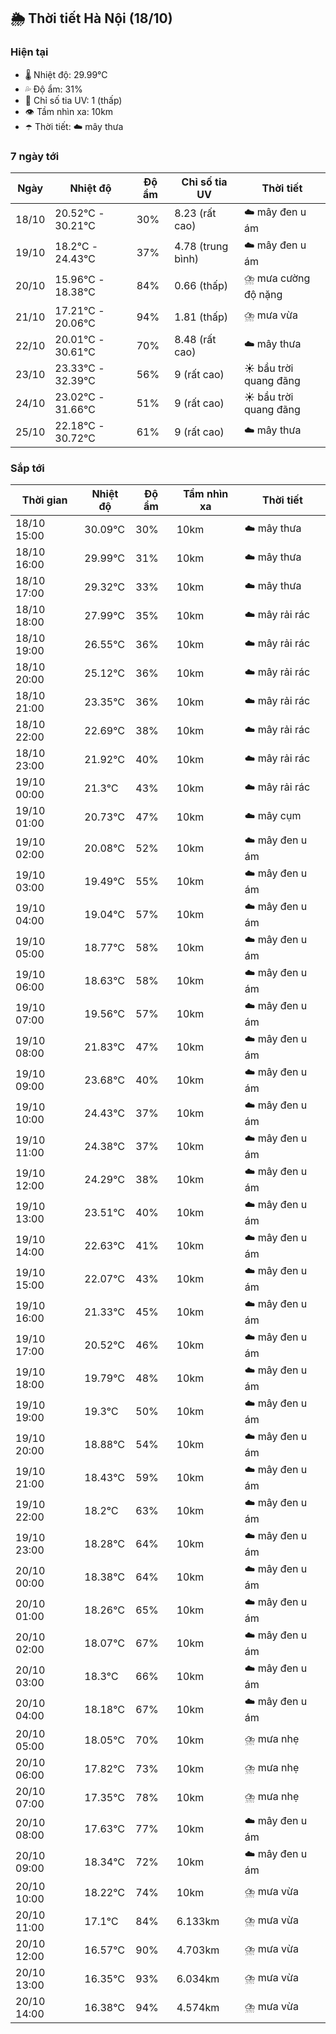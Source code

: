 ## 🌦️ Thời tiết Hà Nội (18/10)

### Hiện tại

- 🌡️ Nhiệt độ: 29.99℃
- 💦 Độ ẩm: 31%
- 🌟 Chỉ số tia UV: 1 (thấp)
- 👁️ Tầm nhìn xa: 10km
- ☂️ Thời tiết: ☁️ mây thưa

### 7 ngày tới

| Ngày | Nhiệt độ | Độ ẩm | Chỉ số tia UV | Thời tiết |
| --- | --- | --- | --- | --- |
| 18/10 | 20.52℃ - 30.21℃ | 30% | 8.23 (rất cao) | ☁️ mây đen u ám |
| 19/10 | 18.2℃ - 24.43℃ | 37% | 4.78 (trung bình) | ☁️ mây đen u ám |
| 20/10 | 15.96℃ - 18.38℃ | 84% | 0.66 (thấp) | ⛈️ mưa cường độ nặng |
| 21/10 | 17.21℃ - 20.06℃ | 94% | 1.81 (thấp) | ⛈️ mưa vừa |
| 22/10 | 20.01℃ - 30.61℃ | 70% | 8.48 (rất cao) | ☁️ mây thưa |
| 23/10 | 23.33℃ - 32.39℃ | 56% | 9 (rất cao) | ☀️ bầu trời quang đãng |
| 24/10 | 23.02℃ - 31.66℃ | 51% | 9 (rất cao) | ☀️ bầu trời quang đãng |
| 25/10 | 22.18℃ - 30.72℃ | 61% | 9 (rất cao) | ☁️ mây thưa |

### Sắp tới

| Thời gian | Nhiệt độ | Độ ẩm | Tầm nhìn xa | Thời tiết |
| --- | --- | --- | --- | --- |
| 18/10 15:00 | 30.09℃ | 30% | 10km | ☁️ mây thưa |
| 18/10 16:00 | 29.99℃ | 31% | 10km | ☁️ mây thưa |
| 18/10 17:00 | 29.32℃ | 33% | 10km | ☁️ mây thưa |
| 18/10 18:00 | 27.99℃ | 35% | 10km | ☁️ mây rải rác |
| 18/10 19:00 | 26.55℃ | 36% | 10km | ☁️ mây rải rác |
| 18/10 20:00 | 25.12℃ | 36% | 10km | ☁️ mây rải rác |
| 18/10 21:00 | 23.35℃ | 36% | 10km | ☁️ mây rải rác |
| 18/10 22:00 | 22.69℃ | 38% | 10km | ☁️ mây rải rác |
| 18/10 23:00 | 21.92℃ | 40% | 10km | ☁️ mây rải rác |
| 19/10 00:00 | 21.3℃ | 43% | 10km | ☁️ mây rải rác |
| 19/10 01:00 | 20.73℃ | 47% | 10km | ☁️ mây cụm |
| 19/10 02:00 | 20.08℃ | 52% | 10km | ☁️ mây đen u ám |
| 19/10 03:00 | 19.49℃ | 55% | 10km | ☁️ mây đen u ám |
| 19/10 04:00 | 19.04℃ | 57% | 10km | ☁️ mây đen u ám |
| 19/10 05:00 | 18.77℃ | 58% | 10km | ☁️ mây đen u ám |
| 19/10 06:00 | 18.63℃ | 58% | 10km | ☁️ mây đen u ám |
| 19/10 07:00 | 19.56℃ | 57% | 10km | ☁️ mây đen u ám |
| 19/10 08:00 | 21.83℃ | 47% | 10km | ☁️ mây đen u ám |
| 19/10 09:00 | 23.68℃ | 40% | 10km | ☁️ mây đen u ám |
| 19/10 10:00 | 24.43℃ | 37% | 10km | ☁️ mây đen u ám |
| 19/10 11:00 | 24.38℃ | 37% | 10km | ☁️ mây đen u ám |
| 19/10 12:00 | 24.29℃ | 38% | 10km | ☁️ mây đen u ám |
| 19/10 13:00 | 23.51℃ | 40% | 10km | ☁️ mây đen u ám |
| 19/10 14:00 | 22.63℃ | 41% | 10km | ☁️ mây đen u ám |
| 19/10 15:00 | 22.07℃ | 43% | 10km | ☁️ mây đen u ám |
| 19/10 16:00 | 21.33℃ | 45% | 10km | ☁️ mây đen u ám |
| 19/10 17:00 | 20.52℃ | 46% | 10km | ☁️ mây đen u ám |
| 19/10 18:00 | 19.79℃ | 48% | 10km | ☁️ mây đen u ám |
| 19/10 19:00 | 19.3℃ | 50% | 10km | ☁️ mây đen u ám |
| 19/10 20:00 | 18.88℃ | 54% | 10km | ☁️ mây đen u ám |
| 19/10 21:00 | 18.43℃ | 59% | 10km | ☁️ mây đen u ám |
| 19/10 22:00 | 18.2℃ | 63% | 10km | ☁️ mây đen u ám |
| 19/10 23:00 | 18.28℃ | 64% | 10km | ☁️ mây đen u ám |
| 20/10 00:00 | 18.38℃ | 64% | 10km | ☁️ mây đen u ám |
| 20/10 01:00 | 18.26℃ | 65% | 10km | ☁️ mây đen u ám |
| 20/10 02:00 | 18.07℃ | 67% | 10km | ☁️ mây đen u ám |
| 20/10 03:00 | 18.3℃ | 66% | 10km | ☁️ mây đen u ám |
| 20/10 04:00 | 18.18℃ | 67% | 10km | ☁️ mây đen u ám |
| 20/10 05:00 | 18.05℃ | 70% | 10km | ⛈️ mưa nhẹ |
| 20/10 06:00 | 17.82℃ | 73% | 10km | ⛈️ mưa nhẹ |
| 20/10 07:00 | 17.35℃ | 78% | 10km | ⛈️ mưa nhẹ |
| 20/10 08:00 | 17.63℃ | 77% | 10km | ☁️ mây đen u ám |
| 20/10 09:00 | 18.34℃ | 72% | 10km | ☁️ mây đen u ám |
| 20/10 10:00 | 18.22℃ | 74% | 10km | ⛈️ mưa vừa |
| 20/10 11:00 | 17.1℃ | 84% | 6.133km | ⛈️ mưa vừa |
| 20/10 12:00 | 16.57℃ | 90% | 4.703km | ⛈️ mưa vừa |
| 20/10 13:00 | 16.35℃ | 93% | 6.034km | ⛈️ mưa vừa |
| 20/10 14:00 | 16.38℃ | 94% | 4.574km | ⛈️ mưa vừa |
